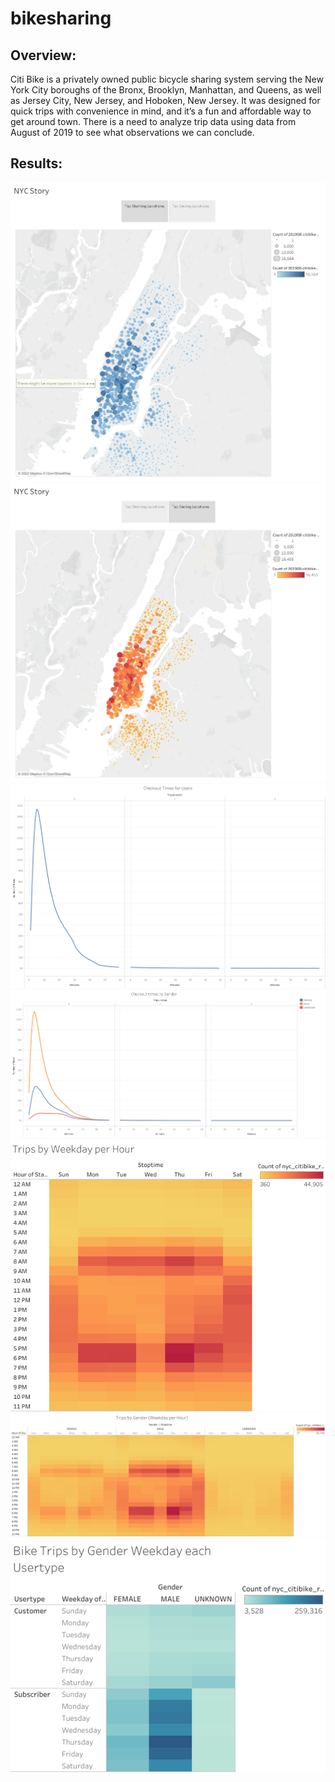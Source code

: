 # bikesharing

## Overview:

Citi Bike is a privately owned public bicycle sharing system serving the New York City boroughs of the Bronx, Brooklyn, Manhattan, and Queens, as well as Jersey City, New Jersey, and Hoboken, New Jersey.  It was designed for quick trips with convenience in mind, and it’s a fun and affordable way to get around town.  There is a need to analyze trip data using data from August of 2019 to see what observations we can conclude.

## Results:

![This is an image](https://github.com/paveenB/bikesharing/blob/main/Images/Story%201.png)
![This is an image](https://github.com/paveenB/bikesharing/blob/main/Images/Story%201%20(1).png)
![This is an image](https://github.com/paveenB/bikesharing/blob/main/Images/Bikes%20Checked%20Out%20All.png)
![This is an image](https://github.com/paveenB/bikesharing/blob/main/Images/Bikes%20Checked%20Out%20Gender.png)
![This is an image](https://github.com/paveenB/bikesharing/blob/main/Images/Trips%20by%20Weekday%20each%20hour.png)
![This is an image](https://github.com/paveenB/bikesharing/blob/main/Images/Trips%20by%20Gender%20Weekday%20each%20Hour.png)
![This is an image](https://github.com/paveenB/bikesharing/blob/main/Images/Bike%20Trips%20by%20Gender%20Weekday%20each%20Usertype.png)
